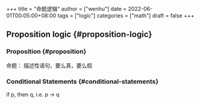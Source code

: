 +++
title = "命题逻辑"
author = ["wenhu"]
date = 2022-06-01T00:05:00+08:00
tags = ["logic"]
categories = ["math"]
draft = false
+++

## Proposition logic {#proposition-logic}


### Proposition {#proposition}

命题： 描述性语句，要么真，要么假


### Conditional Statements {#conditional-statements}

if p, then q, i.e. p -&gt; q
